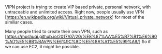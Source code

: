 VIPN project is trying to create VIP based private, personal network, with untraceable and unlimited access.
Right now, people usually use VPN [https://en.wikipedia.org/wiki/Virtual_private_network] for most of the similiar cases.

Many people tried to create their own VPN, such as [https://moshuqi.github.io/2017/07/20/%E8%87%AA%E5%B7%B1%E6%90%AD%E5%BB%BAVPN%E6%9C%8D%E5%8A%A1%E5%99%A8/]
So if we can use EC2, it might be possible.
